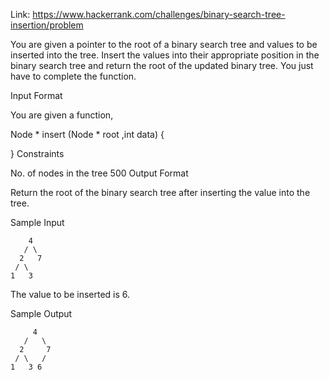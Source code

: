 Link: https://www.hackerrank.com/challenges/binary-search-tree-insertion/problem

You are given a pointer to the root of a binary search tree and values to be inserted into the tree. Insert the values into their appropriate position in the binary search tree and return the root of the updated binary tree. You just have to complete the function.

Input Format

You are given a function,

Node * insert (Node * root ,int data) {

}
Constraints

No. of nodes in the tree  500
Output Format

Return the root of the binary search tree after inserting the value into the tree.

Sample Input

        4
       / \
      2   7
     / \
    1   3
The value to be inserted is 6.

Sample Output

         4
       /   \
      2     7
     / \   /
    1   3 6